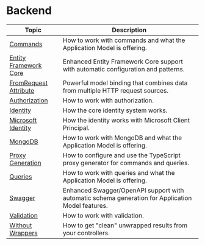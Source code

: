 # Backend

| Topic | Description |
| ------- | ----------- |
| [Commands](./commands/) | How to work with commands and what the Application Model is offering. |
| [Entity Framework Core](./entity-framework/) | Enhanced Entity Framework Core support with automatic configuration and patterns. |
| [FromRequest Attribute](./from-request.md) | Powerful model binding that combines data from multiple HTTP request sources. |
| [Authorization](./authorization.md) | How to work with authorization. |
| [Identity](./identity.md) | How the core identity system works. |
| [Microsoft Identity](./microsoft-identity.md) | How the identity works with Microsoft Client Principal. |
| [MongoDB](./mongodb.md) | How to work with MongoDB and what the Application Model is offering. |
| [Proxy Generation](./proxy-generation.md) | How to configure and use the TypeScript proxy generator for commands and queries. |
| [Queries](./queries/) | How to work with queries and what the Application Model is offering. |
| [Swagger](./swagger.md) | Enhanced Swagger/OpenAPI support with automatic schema generation for Application Model features. |
| [Validation](./validation.md) | How to work with validation. |
| [Without Wrappers](./without-wrappers.md) | How to get "clean" unwrapped results from your controllers. |
